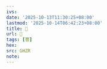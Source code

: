 ```yaml
---
ivs:
date: '2025-10-13T11:30:25+08:00'
lastmod: '2025-10-14T06:42:23+08:00'
title: 󰥭
url: 󰥭
tags: [瞢]
hex: 
src: GHZR
note:
---
```

